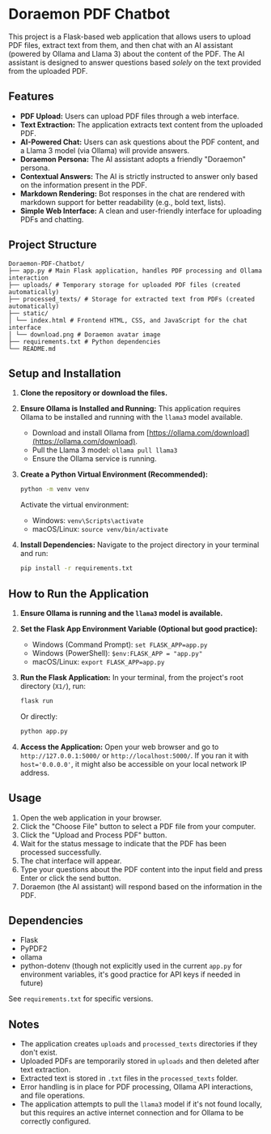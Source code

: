 # Doraemon PDF Chatbot

This project is a Flask-based web application that allows users to upload PDF files, extract text from them, and then chat with an AI assistant (powered by Ollama and Llama 3) about the content of the PDF. The AI assistant is designed to answer questions based *solely* on the text provided from the uploaded PDF.

## Features

-   **PDF Upload:** Users can upload PDF files through a web interface.
-   **Text Extraction:** The application extracts text content from the uploaded PDF.
-   **AI-Powered Chat:** Users can ask questions about the PDF content, and a Llama 3 model (via Ollama) will provide answers.
-   **Doraemon Persona:** The AI assistant adopts a friendly "Doraemon" persona.
-   **Contextual Answers:** The AI is strictly instructed to answer only based on the information present in the PDF.
-   **Markdown Rendering:** Bot responses in the chat are rendered with markdown support for better readability (e.g., bold text, lists).
-   **Simple Web Interface:** A clean and user-friendly interface for uploading PDFs and chatting.

## Project Structure

```
Doraemon-PDF-Chatbot/
├── app.py # Main Flask application, handles PDF processing and Ollama interaction
├── uploads/ # Temporary storage for uploaded PDF files (created automatically)
├── processed_texts/ # Storage for extracted text from PDFs (created automatically)
├── static/
│ └── index.html # Frontend HTML, CSS, and JavaScript for the chat interface
│ └── download.png # Doraemon avatar image
├── requirements.txt # Python dependencies
└── README.md 
```

## Setup and Installation

1.  **Clone the repository or download the files.**

2.  **Ensure Ollama is Installed and Running:**
    This application requires Ollama to be installed and running with the `llama3` model available.
    *   Download and install Ollama from [https://ollama.com/download](https://ollama.com/download).
    *   Pull the Llama 3 model: `ollama pull llama3`
    *   Ensure the Ollama service is running.

3.  **Create a Python Virtual Environment (Recommended):**
    ```bash
    python -m venv venv
    ```
    Activate the virtual environment:
    *   Windows: `venv\Scripts\activate`
    *   macOS/Linux: `source venv/bin/activate`

4.  **Install Dependencies:**
    Navigate to the project directory in your terminal and run:
    ```bash
    pip install -r requirements.txt
    ```

## How to Run the Application

1.  **Ensure Ollama is running and the `llama3` model is available.**

2.  **Set the Flask App Environment Variable (Optional but good practice):**
    *   Windows (Command Prompt): `set FLASK_APP=app.py`
    *   Windows (PowerShell): `$env:FLASK_APP = "app.py"`
    *   macOS/Linux: `export FLASK_APP=app.py`

3.  **Run the Flask Application:**
    In your terminal, from the project's root directory (`X1/`), run:
    ```bash
    flask run
    ```
    Or directly:
    ```bash
    python app.py
    ```

4.  **Access the Application:**
    Open your web browser and go to `http://127.0.0.1:5000/` or `http://localhost:5000/`.
    If you ran it with `host='0.0.0.0'`, it might also be accessible on your local network IP address.

## Usage

1.  Open the web application in your browser.
2.  Click the "Choose File" button to select a PDF file from your computer.
3.  Click the "Upload and Process PDF" button.
4.  Wait for the status message to indicate that the PDF has been processed successfully.
5.  The chat interface will appear.
6.  Type your questions about the PDF content into the input field and press Enter or click the send button.
7.  Doraemon (the AI assistant) will respond based on the information in the PDF.

## Dependencies

-   Flask
-   PyPDF2
-   ollama
-   python-dotenv (though not explicitly used in the current `app.py` for environment variables, it's good practice for API keys if needed in future)

See `requirements.txt` for specific versions.

## Notes

*   The application creates `uploads` and `processed_texts` directories if they don't exist.
*   Uploaded PDFs are temporarily stored in `uploads` and then deleted after text extraction.
*   Extracted text is stored in `.txt` files in the `processed_texts` folder.
*   Error handling is in place for PDF processing, Ollama API interactions, and file operations.
*   The application attempts to pull the `llama3` model if it's not found locally, but this requires an active internet connection and for Ollama to be correctly configured.
